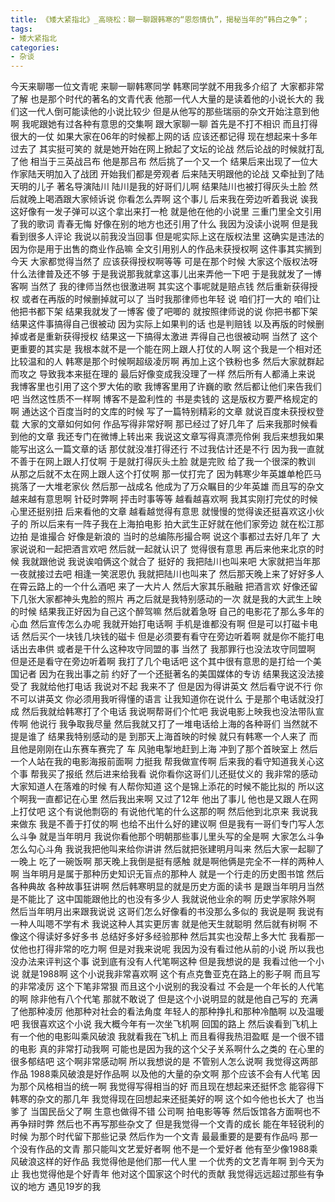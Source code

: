 ```yaml
---
title: 《矮大紧指北》_高晓松：聊一聊跟韩寒的“恩怨情仇”，揭秘当年的“韩白之争”；
tags:
- 矮大紧指北
categories:
- 杂谈
---
```


今天来聊哪一位文青呢
来聊一聊韩寒同学
韩寒同学就不用我多介绍了
大家都非常了解
也是那个时代的著名的文青代表
他那一代人大量的是读着他的小说长大的
我们这一代人倒可能读他的小说比较少
但是从他写的那些瑞丽的杂文开始注意到他啊
我呢跟她有过各种有意思的交集啊
跟大家聊一聊
首先是不打不相识
而且打得很大的一仗
如果大家在06年的时候都上网的话
应该还都记得
现在想起来十多年过去了
其实挺可笑的
就是她开始在网上掀起了文坛的论战
然后论战的时候就打乱了他
相当于三英战吕布
他是那吕布
然后挑了一个又一个
结果后来出现了一位大作家陆天明加入了战团
开始我们都是旁观者
后来陆天明跟他的论战
又牵扯到了陆天明的儿子
著名导演陆川
陆川是我的好哥们儿啊
结果陆川也被打得灰头土脸
然后就晚上喝酒跟大家倾诉说
你看怎么弄啊
这个事儿
后来我在旁边听着我说
诶我这好像有一发子弹可以这个拿出来打一枪
就是他在他的小说里
三重门里全文引用了我的歌词
青春无悔
好像在别的地方也还引用了什么
我因为没读小说啊
但是我看到很多人评论
我说以前我没当回事
但是呢实际上这在版权法里
这确实是违法的
因为你是用于出售的商业作品嘛
全文引用别人的作品未获授权啊
这件事其实搁到今天
大家都觉得当然了
应该获得授权啊等等
可是在那个时候
大家这个版权法呀
什么法律普及还不够
于是我说那我就拿这事儿出来弄他一下吧
于是我就发了一博客啊
当然了
我的律师当然也很激进啊
其实这个事呢就是赔点钱
然后重新获得授权
或者在再版的时候删掉就可以了
当时我那律师也年轻
说
咱们打一大的
咱们让他把书都下架
结果我就发了一博客
傻了吧唧的
就按照律师说的说
你把书都下架
结果这件事搞得自己很被动
因为实际上如果判的话
也是判赔钱
以及再版的时候删掉或者是重新获得授权
结果这一下搞得太激进
弄得自己也很被动啊
当然了
这个更重要的其实是
我根本就不是一个能在网上跟人打仗的人啊
这个我是一个相对还比较温和的人
韩寒是那个时候啊超级凌厉啊
再加上这个铁粉也多
然后大家就群起而攻之
导致我本来挺在理的
最后好像变成我没理了一样
然后所有人都涌上来说
我博客里也引用了这个罗大佑的歌
我博客里用了许巍的歌
然后都让他们来告我们吧
当然这性质不一样啊
博客不是盈利性的
书是卖钱的
这是版权方要严格规定的啊
通达这个百度当时的文库的时候
写了一篇特别精彩的文章
就说百度未获授权登载
大家的文章如何如何
作品写得非常好啊
那已经过了好几年了
后来我那时候看到他的文章
我还专门在微博上转出来
我说这文章写得真漂亮伶俐
我后来想我如果能写出这么一篇文章的话
那仗就没准打得还行
不过我估计还是不行
因为我一直就不善于在网上跟人打仗啊
于是就打得灰头土脸
就是完败
给了我一个很深的教训
从那之后就不太在网上跟人这个打仗啊
那一仗打完了
因为韩寒少年英雄单枪匹马
挑落了一大堆老家伙
然后那一战成名
他成为了万众瞩目的少年英雄
而且写的杂文越来越有意思啊
针砭时弊啊
抨击时事等等
越看越喜欢啊
我其实刚打完仗的时候
心里还挺别扭
后来看他的文章
越看越觉得有意思
就慢慢的觉得诶还挺喜欢这小伙子的
所以后来有一阵子我在上海拍电影
拍大武生正好就在他们家旁边
就在松江那边拍
是谁撮合
好像是新浪的
当时的总编陈彤撮合啊
说这个事都过去好几年了
大家说说和一起把酒言欢吧
然后就一起就认识了
觉得很有意思
再后来他来北京的时候
我就跟他说
我说诶咱俩这个就合了
挺好的
我把陆川也叫来吧
大家就把当年那一夜就接过去吧
相逢一笑泯恩仇
我就把陆川也叫来了
然后那天晚上来了好好多人
在霄云路上的一个什么酒吧
来了一大片人
然后大家其乐融融
把酒言欢
好像还留下几张大家都神头鬼脸的照片
再之后就是我特别感动的一次
就是我的大武生上映的时候
结果我正好因为自己这个醉驾嘛
然后就着急呀
自己的电影花了那么多年的心血
然后宣传怎么办呢
我就开始打电话啊
手机是谁都没有啊
但是可以打磁卡电话
然后买个一块钱几块钱的磁卡
但是必须要有看守在旁边听着啊
就是你不能打电话出去串供
或者是干什么这种攻守同盟的事
当然了
我那罪行也没法攻守同盟啊
但是还是看守在旁边听着啊
我打了几个电话吧
这个其中很有意思的是打给一个美国记者
因为在我出事之前
约好了一个还挺著名的美国媒体的专访
结果我这没法接受了
我就给他打电话
我说对不起
我来不了
但是因为得讲英文
然后看守说不行
你不可以讲英文
你必须用我听得懂的语言
让我知道你在说什么
于是那个电话就没打成
然后我就给韩寒打了个电话
我说啊帮哥们个忙吧
我说电影上映我也没法带队宣传啊
他说行
我争取我尽量
然后我就又打了一堆电话给上海的各种哥们
当然就不提是谁了
结果我特别感动的是
到那天上海首映的时候
就只有韩寒一个人来了
而且他是刚刚在山东赛车赛完了
车
风驰电掣地赶到上海
冲到了那个首映室上
然后一个人站在我的电影海报前面啊
力挺我
帮我做宣传啊
后来我的看守知道我关心这个事
帮我买了报纸
然后进来给我看
说你看你这哥们儿还挺仗义的
我非常的感动
大家知道人在落难的时候
有人帮你知道
这个是锦上添花的时候不能比拟的
所以这个啊我一直都记在心里
然后我出来啊
又过了12年
他出了事儿
他也是又跟人在网上打仗吧
这个有说他剽窃的
有说他代笔的什么这那的啊
然后他到北京来
我说我来做东
我是不善于打仗的啊
也给不出什么好的建议啊
但是我有一哥们专门写人怎么斗争
就是当年明月
我说你看他那个明朝那些事儿里头写的全是啊
大家怎么斗争
怎么勾心斗角
我说我把他叫来给你讲讲
然后就把张建明月叫来
然后大家一起聊了一晚上
吃了一碗饭啊
那天晚上我倒是挺有感触
就是啊他俩是完全不一样的两种人啊
当年明月是属于那种历史知识无盲点的那种人
就是一个行走的历史图书馆
然后各种典故
各种故事狂讲啊
然后韩寒明显的就是历史方面的读书
是跟当年明月当然是不能比了
这中国能跟他比的也没有多少人
我就说他业余的啊
历史学家除外啊
然后当年明月出来跟我说说
这哥们怎么好像看的书没那么多似的
我说是啊
我说有一种人叫嗯不学有术
我说这种人其实更厉害
就是他天生就聪明
然后就有树啊
不像这个得读好多好多书
总结好多好多经验那种
然后其实也没帮上多大忙
我看那一仗他也打得非常的吃力啊
但是对我来说呢
我因为没有看过他从前的小说
所以我也没办法来评判这个事
说到底有没有人代笔啊这种
但是我想说的是
我看过他一个小说
就是1988啊
这个小说我非常喜欢啊
这个有点克鲁亚克在路上的影子啊
而且写的非常凌厉
这个下笔非常狠
而且这个小说别的我没看过
不会是一个年长的人代笔的啊
除非他有八个代笔
那就不敢说了
但是这个小说明显的就是他自己写的
充满了他那种凌厉
他那种对社会的看法角度
年轻人的那种挣扎和那种冷酷啊
以及温暖吧
我很喜欢这个小说
我大概今年有一次坐飞机啊
回国的路上
然后诶看到飞机上有一个他的电影叫乘风破浪
我就看我在飞机上
而且看得我热泪盈眶
是一个很不错的电影
真的非常打动我啊
可能也是因为我的这个父子关系啊什么之类的
在心里的很多郁结吧
这个啊非常感动啊
所以我想说的是
不管别人怎么说啊
我觉得这两部作品
1988乘风破浪是好作品啊
以及他的大量的杂文啊
那个应该不会有人代笔
因为那个风格相当的统一啊
我觉得写得相当的好
而且现在想起来还挺怀念
能容得下韩寒的杂文的那几年
我觉得现在回想起来还挺美好的啊
这个如今他也长大了
也当爹了
当国民岳父了啊
生意也做得不错
公司啊
拍电影等等
然后饭馆各方面啊也不再争辩时弊
然后也不再写那些杂文了
但是我觉得一个文青的成长
能在年轻锐利的时候
为那个时代留下那些记录
然后作为一个文青
最最重要的是要有作品吗
那一个没有作品的文青
那只能叫文艺爱好者啊
他不是一个爱好者
他有至少像1988乘风破浪这样的好作品
我觉得他是他们那一代人里
一个优秀的文艺青年啊
到今天为止
我也觉得他是个好青年
他对这个国家这个时代的贡献
我觉得远远超过那些有争议的地方
遇见19岁的我